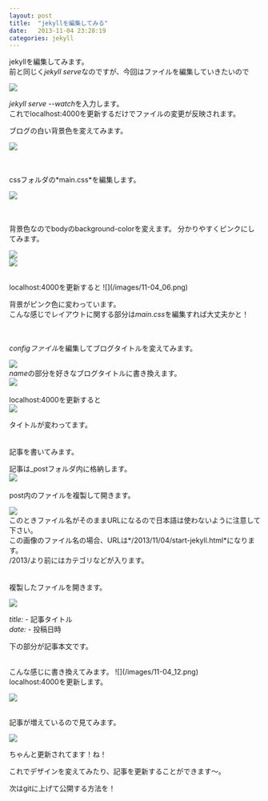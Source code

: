 ```yaml
---
layout: post
title:  "jekyllを編集してみる"
date:   2013-11-04 23:28:19
categories: jekyll
---
```



jekyllを編集してみます。  
前と同じく*jekyll serve*なのですが、今回はファイルを編集していきたいので

![](/images/11-04_01.png)  

*jekyll serve --watch*を入力します。  
これでlocalhost:4000を更新するだけでファイルの変更が反映されます。  


ブログの白い背景色を変えてみます。  


![](/images/11-04_02.png)  

<br>
<br>
cssフォルダの*main.css*を編集します。 


![](/images/11-04_03.png)  

<br>
<br>
背景色なのでbodyのbackground-colorを変えます。
分かりやすくピンクにしてみます。

![](/images/11-04_04.png)  
![](/images/11-04_05.png)  

<br>  
localhost:4000を更新すると  
![](/images/11-04_06.png)  

背景がピンク色に変わっています。  
こんな感じでレイアウトに関する部分は*main.css*を編集すれば大丈夫かと！  
<br>
<br>

*configファイル*を編集してブログタイトルを変えてみます。  

![](/images/11-04_07.png)  
*name*の部分を好きなブログタイトルに書き換えます。  
![](/images/11-04_08.png)  
<br>
localhost:4000を更新すると  
![](/images/11-04_09.png)  

タイトルが変わってます。
<br>
<br>
<br>
記事を書いてみます。  


記事は_postフォルダ内に格納します。    
![](/images/11-04_10.png)  
<br>
post内のファイルを複製して開きます。  

![](/images/11-04_15.png)  
このときファイル名がそのままURLになるので日本語は使わないように注意して下さい。  
この画像のファイル名の場合、URLは*/2013/11/04/start-jekyll.html*になります。  
/2013/より前にはカテゴリなどが入ります。  
<br>
<br>
複製したファイルを開きます。


![](/images/11-04_11.png)  

*title:* - 記事タイトル  
*date:*  - 投稿日時  

下の部分が記事本文です。    
  
  
<br>
こんな感じに書き換えてみます。  
![](/images/11-04_12.png)  
  
<br>
localhost:4000を更新します。

![](/images/11-04_13.png)  

<br>
記事が増えているので見てみます。  

![](/images/11-04_14.png)  


ちゃんと更新されてます！ね！  

  
これでデザインを変えてみたり、記事を更新することができます〜。  
  


次はgitに上げて公開する方法を！  






